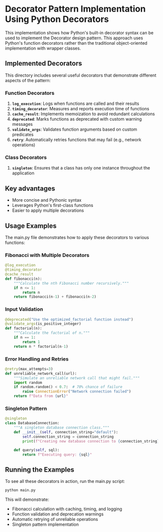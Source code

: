 # Decorator Pattern Implementation Using Python Decorators

This implementation shows how Python's built-in decorator syntax can be used
to implement the Decorator design pattern. This approach uses Python's function
decorators rather than the traditional object-oriented implementation with wrapper classes.

## Implemented Decorators

This directory includes several useful decorators that demonstrate different aspects of the pattern:

### Function Decorators

1. **`log_execution`**: Logs when functions are called and their results
2. **`timing_decorator`**: Measures and reports execution time of functions
3. **`cache_result`**: Implements memoization to avoid redundant calculations
4. **`deprecated`**: Marks functions as deprecated with custom warning messages
5. **`validate_args`**: Validates function arguments based on custom predicates
6. **`retry`**: Automatically retries functions that may fail (e.g., network operations)

### Class Decorators

1. **`singleton`**: Ensures that a class has only one instance throughout the application

## Key advantages
- More concise and Pythonic syntax
- Leverages Python's first-class functions
- Easier to apply multiple decorations

## Usage Examples

The main.py file demonstrates how to apply these decorators to various functions:

### Fibonacci with Multiple Decorators

```python
@log_execution
@timing_decorator
@cache_result
def fibonacci(n):
    """Calculate the nth Fibonacci number recursively."""
    if n <= 1:
        return n
    return fibonacci(n-1) + fibonacci(n-2)
```

### Input Validation

```python
@deprecated("Use the optimized_factorial function instead")
@validate_args(is_positive_integer)
def factorial(n):
    """Calculate the factorial of n."""
    if n == 1:
        return 1
    return n * factorial(n-1)
```

### Error Handling and Retries

```python
@retry(max_attempts=3)
def unreliable_network_call(url):
    """Simulate an unreliable network call that might fail."""
    import random
    if random.random() < 0.7:  # 70% chance of failure
        raise ConnectionError("Network connection failed")
    return f"Data from {url}"
```

### Singleton Pattern

```python
@singleton
class DatabaseConnection:
    """A singleton database connection class."""
    def __init__(self, connection_string="default"):
        self.connection_string = connection_string
        print(f"Creating new database connection to {connection_string}")

    def query(self, sql):
        return f"Executing query: {sql}"
```

## Running the Examples

To see all these decorators in action, run the main.py script:

```bash
python main.py
```

This will demonstrate:
- Fibonacci calculation with caching, timing, and logging
- Function validation and deprecation warnings
- Automatic retrying of unreliable operations
- Singleton pattern implementation
